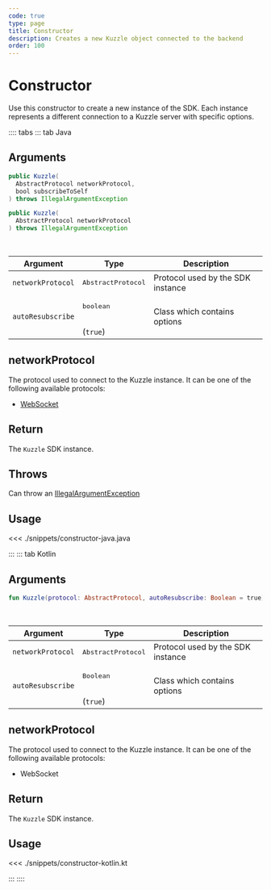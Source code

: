 ```yaml
---
code: true
type: page
title: Constructor 
description: Creates a new Kuzzle object connected to the backend
order: 100
---
```


# Constructor

Use this constructor to create a new instance of the SDK.
Each instance represents a different connection to a Kuzzle server with specific options.

:::: tabs
::: tab Java
## Arguments

```java
public Kuzzle(
  AbstractProtocol networkProtocol,
  bool subscribeToSelf
) throws IllegalArgumentException

public Kuzzle(
  AbstractProtocol networkProtocol
) throws IllegalArgumentException
```

<br/>

| Argument   | Type                | Description                       |
| ---------- | ------------------- | --------------------------------- |
| `networkProtocol` | <pre>AbstractProtocol</pre> | Protocol used by the SDK instance |
| `autoResubscribe` | <pre>boolean</pre><br>(`true`) | Class which contains options |

## networkProtocol

The protocol used to connect to the Kuzzle instance.
It can be one of the following available protocols:

- [WebSocket](/sdk/java/3/protocols/websocket)

## Return

The `Kuzzle` SDK instance.

## Throws

Can throw an [IllegalArgumentException](/sdk/java/3/exceptions/illegal-argument-exception)

## Usage

<<< ./snippets/constructor-java.java

:::
::: tab Kotlin

## Arguments

```kotlin
fun Kuzzle(protocol: AbstractProtocol, autoResubscribe: Boolean = true)
```

<br/>

| Argument   | Type                | Description                       |
| ---------- | ------------------- | --------------------------------- |
| `networkProtocol` | <pre>AbstractProtocol</pre> | Protocol used by the SDK instance |
| `autoResubscribe` | <pre>Boolean</pre><br>(`true`) | Class which contains options |

## networkProtocol

The protocol used to connect to the Kuzzle instance.
It can be one of the following available protocols:

- WebSocket

## Return

The `Kuzzle` SDK instance.

## Usage

<<< ./snippets/constructor-kotlin.kt

:::
::::